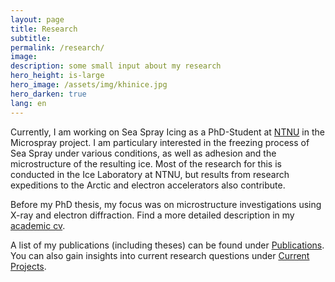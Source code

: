 ```yaml
---
layout: page
title: Research
subtitle: 
permalink: /research/
image: 
description: some small input about my research
hero_height: is-large
hero_image: /assets/img/khinice.jpg
hero_darken: true
lang: en
---
```


Currently, I am working on Sea Spray Icing as a PhD-Student at [NTNU](https://www.ntnu.no/kt) in the Microspray project.
I am particulary interested in the freezing process of Sea Spray under various conditions, as well as adhesion and the microstructure of the resulting ice. Most of the research for this is conducted in the Ice Laboratory at NTNU, but results from research expeditions to the Arctic and electron accelerators also contribute.

Before my PhD thesis, my focus was on microstructure investigations using X-ray and electron diffraction. Find a more detailed description in my [academic cv](/../../assets/other/Paul_Ruebsamen_von_Doehren_academicCV.pdf).

A list of my publications (including theses) can be found under [Publications](/research/public). You can also gain insights into current research questions under [Current Projects](/research/currentproj).
